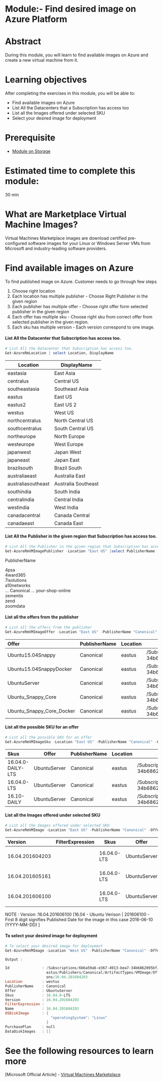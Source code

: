 # Module:- Find desired image on Azure Platform

# Abstract

During this module, you will learn to find available images on Azure and create a new virtual machine from it.

# Learning objectives
After completing the exercises in this module, you will be able to:
* Find available images on Azure
* List All the Datacenters that a Subscription has access too
* List all the Images offered under selected SKU
* Select your desired image for deployment

# Prerequisite 
* [Module on Storage](https://#)

# Estimated time to complete this module:
30 min

# What are Marketplace Virtual Machine Images?
Virtual Machines Marketplace images are download certified pre-configured software images for your Linux or Windows Server VMs from Microsoft and industry-leading software providers.

# Find available images on Azure

To find published image on Azure. Customer needs to go through few steps

1. Choose right location
2. Each location has multiple publisher - Choose Right Publisher in the given region
3. Each publisher has multiple offer - Choose right offer form selected publisher in the given region
4. Each offer has multiple sku  - Choose right sku from correct offer from  selected publisher in the given region.
5. Each sku has multiple version  - Each version correspond to one image.

#### List All the Datacenter that Subscription has access too.
```PowerShell
# List All the Datacenter that Subscription has access too.
Get-AzureRmLocation | select Location, DisplayName

```

|Location    |       DisplayName   |     
|--------     |      -----------  |      
|eastasia        |   East Asia    |      
|centralus        |  Central US   |      
|southeastasia  |    Southeast Asia   |  
|eastus            | East US       |     
|eastus2            |East US 2      |    
|westus           |  West US         |   
|northcentralus   |  North Central US |  
|southcentralus   |  South Central US  |
|northeurope      |  North Europe       |
|westeurope       |  West Europe        |
|japanwest        |  Japan West         |
|japaneast        |  Japan East         |
|brazilsouth      |  Brazil South       |
|australiaeast    |  Australia East     |
|australiasoutheast| Australia Southeast|
|southindia        | South India        |
|centralindia      | Central India      |
|westindia         | West India         |
|canadacentral     | Canada Central     |
|canadaeast        | Canada East        |


#### List All the Publisher in the given region that Subscription has access too.
```PowerShell
# List All the Publisher in the given region that Subscription has access too.
Get-AzureRmVMImagePublisher -Location "East US" |select PublisherName
```

PublisherName                                       

4psa                                                
4ward365                                            
7isolutions                                         
a10networks   
...
Canonical
...
your-shop-online                                    
zementis                                            
zend                                                
zoomdata  

#### List all the offers from the publisher
```PowerShell
# List all the offers from the publisher
Get-AzureRmVMImageOffer -Location "East US" -PublisherName "Canonical"
```


|Offer  |                   PublisherName |Location|  Id  |                                                                                                     
| :------------- | ------------- | ------------- | ------------- |
|Ubuntu15.04Snappy     |    Canonical  |   eastus |  /Subscriptions/6b6a59a6-e367-4913-bea7-34b6862095bf/Providers/Microsoft.Compute/Locations/eastus/Publi...|
|Ubuntu15.04SnappyDocker |  Canonical |    eastus |  /Subscriptions/6b6a59a6-e367-4913-bea7-34b6862095bf/Providers/Microsoft.Compute/Locations/eastus/Publi...|
|UbuntuServer          |    Canonical  |   eastus |  /Subscriptions/6b6a59a6-e367-4913-bea7-34b6862095bf/Providers/Microsoft.Compute/Locations/eastus/Publi...|
|Ubuntu_Snappy_Core     |   Canonical  |   eastus |  /Subscriptions/6b6a59a6-e367-4913-bea7-34b6862095bf/Providers/Microsoft.Compute/Locations/eastus/Publi...|
|Ubuntu_Snappy_Core_Docker |Canonical   |  eastus |  /Subscriptions/6b6a59a6-e367-4913-bea7-34b6862095bf/Providers/Microsoft.Compute/Locations/eastus/Publi...|

#### List all the possible SKU for an offer
```PowerShell
# List all the possible SKU for an offer
Get-AzureRmVMImageSku -Location "East US" -PublisherName "Canonical" -Offer "UbuntuServer"
```

| Skus   |      Offer   |     PublisherName |Location | Id |                                                                             
| :-------      |    ----------------  | ----       | ----- | ----- |
|16.04.0-DAILY-LTS | UbuntuServer | Canonical   |   eastus  |  /Subscriptions/6b6a59a6-e367-4913-bea7-34b6862095bf/Providers/Microsoft.Compute/Locations/eastus/...|
|16.04.0-LTS      |  UbuntuServer|  Canonical |     eastus |   /Subscriptions/6b6a59a6-e367-4913-bea7-34b6862095bf/Providers/Microsoft.Compute/Locations/eastus/...|
|16.10-DAILY      |  UbuntuServer | Canonical    |  eastus  |  /Subscriptions/6b6a59a6-e367-4913-bea7-34b6862095bf/Providers/Microsoft.Compute/Locations/eastus/...|

#### List all the Images offered under selected SKU
```PowerShell
# List all the Images offered under selected SKU
Get-AzureRmVMImage -Location "East US" -PublisherName "Canonical" -Offer "UbuntuServer" -Skus "16.04.0-LTS"
```

| Version    |      FilterExpression | Skus      |   Offer   |      PublisherName|  Location|  Id  |                                                                      
| :-------      |    ----------------  | ----       |     ----- |      -------------| --------  | ---- |                                                                    
|16.04.201604203     |   |              16.04.0-LTS | UbuntuServer | Canonical |      eastus  |  /Subscriptions/6b6a59a6-e367-4913-bea7-34b6862095bf/Providers/Microsof...|
|16.04.201605161       |    |              16.04.0-LTS | UbuntuServer | Canonical |      eastus  |  /Subscriptions/6b6a59a6-e367-4913-bea7-34b6862095bf/Providers/Microsof...|
|16.04.201606100           |   |              16.04.0-LTS | UbuntuServer | Canonical |      eastus  |  /Subscriptions/6b6a59a6-e367-4913-bea7-34b6862095bf/Providers/Microsof...|


NOTE : Version :16.04.201606100  [16.04 - Ubuntu Verison | 201606100 - First 8 digit signifies Published Date for the image  in this case 2016-06-10 (YYYY-MM-DD) ]

#### To select your desired image for deployment
```PowerShell
# To select your desired image for deployment
Get-AzureRmVMImage -Location "West US" -PublisherName "Canonical" -Offer "UbuntuServer" -Skus "16.04.0-LTS" -Version "16.04.201604203"

Output :

Id               : /Subscriptions/6b6a59a6-e367-4913-bea7-34b6862095bf/Providers/Microsoft.Compute/Locations/w
                   estus/Publishers/Canonical/ArtifactTypes/VMImage/Offers/UbuntuServer/Skus/16.04.0-LTS/Versi
                   ons/16.04.201604203
Location         : westus
PublisherName    : Canonical
Offer            : UbuntuServer
Skus             : 16.04.0-LTS
Version          : 16.04.201604203
FilterExpression :
Name             : 16.04.201604203
OSDiskImage      : {
                     "operatingSystem": "Linux"
                   }
PurchasePlan     : null
DataDiskImages   : []
```
# See the following resources to learn more
[Microsoft Official Article] - [Virtual Machines Marketplace](https://azure.microsoft.com/en-us/marketplace/virtual-machines/)
